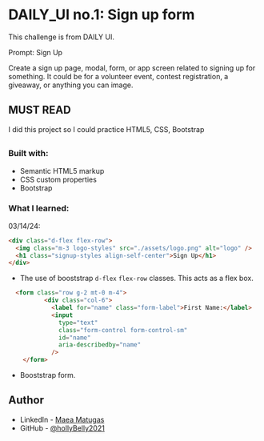 # DAILY_UI no.1: Sign up form

This challenge is from DAILY UI.

Prompt: Sign Up

Create a sign up page, modal, form, or app screen related to signing up for something. It could be for a volunteer event, contest registration, a giveaway, or anything you can image.

## MUST READ

I did this project so I could practice HTML5, CSS, Bootstrap

##

### Built with:

- Semantic HTML5 markup
- CSS custom properties
- Bootstrap

### What I learned:

03/14/24:

```html
<div class="d-flex flex-row">
  <img class="m-3 logo-styles" src="./assets/logo.png" alt="logo" />
  <h1 class="signup-styles align-self-center">Sign Up</h1>
</div>
```

- The use of booststrap `d-flex` `flex-row` classes. This acts as a flex box.

```html
  <form class="row g-2 mt-0 m-4">
          <div class="col-6">
            <label for="name" class="form-label">First Name:</label>
            <input
              type="text"
              class="form-control form-control-sm"
              id="name"
              aria-describedby="name"
            />
    </form>
```

- Booststrap form.

## Author

- LinkedIn - [Maea Matugas](www.linkedin.com/in/maea-matugas)
- GitHub - [@hollyBelly2021](https://github.com/hollyBelly2021)
